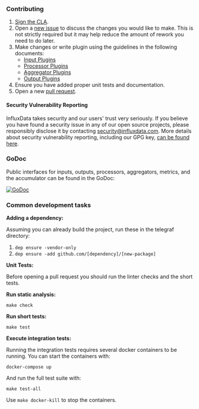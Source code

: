 ### Contributing

1. [Sign the CLA][cla].
1. Open a [new issue][] to discuss the changes you would like to make.  This is
   not strictly required but it may help reduce the amount of rework you need
   to do later.
1. Make changes or write plugin using the guidelines in the following
   documents:
   - [Input Plugins][inputs]
   - [Processor Plugins][processors]
   - [Aggregator Plugins][aggregators]
   - [Output Plugins][outputs]
1. Ensure you have added proper unit tests and documentation.
1. Open a new [pull request][].

#### Security Vulnerability Reporting
InfluxData takes security and our users' trust very seriously. If you believe you have found a security issue in any of our
open source projects, please responsibly disclose it by contacting security@influxdata.com. More details about 
security vulnerability reporting, 
including our GPG key, [can be found here](https://www.influxdata.com/how-to-report-security-vulnerabilities/).

### GoDoc

Public interfaces for inputs, outputs, processors, aggregators, metrics,
and the accumulator can be found in the GoDoc:

[![GoDoc](https://godoc.org/github.com/influxdata/telegraf?status.svg)](https://godoc.org/github.com/influxdata/telegraf)

### Common development tasks

**Adding a dependency:**

Assuming you can already build the project, run these in the telegraf directory:

1. `dep ensure -vendor-only`
2. `dep ensure -add github.com/[dependency]/[new-package]`

**Unit Tests:**

Before opening a pull request you should run the linter checks and
the short tests.

**Run static analysis:**

```
make check
```

**Run short tests:**

```
make test
```

**Execute integration tests:**

Running the integration tests requires several docker containers to be
running.  You can start the containers with:
```
docker-compose up
```

And run the full test suite with:
```
make test-all
```

Use `make docker-kill` to stop the containers.


[cla]: https://www.influxdata.com/legal/cla/
[new issue]: https://github.com/influxdata/telegraf/issues/new/choose
[pull request]: https://github.com/influxdata/telegraf/compare
[inputs]: /docs/INPUTS.md
[processors]: /docs/PROCESSORS.md
[aggregators]: /docs/AGGREGATORS.md
[outputs]: /docs/OUTPUTS.md
